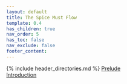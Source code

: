 ```yaml
---
layout: default
title: The Spice Must Flow
template: 0.4
has_children: true
nav_order: 5
has_toc: false
nav_exclude: false
footer_content:
---
```


{% include header_directories.md %} 
[Prelude](Prelude.md)  
[Introduction](Introduction.md)  